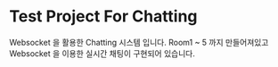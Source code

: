 # Test Project For Chatting
Websocket 을 활용한 Chatting 시스템 입니다.
Room1 ~ 5 까지 만들어져있고
Websocket 을 이용한 실시간 채팅이 구현되어 있습니다.
